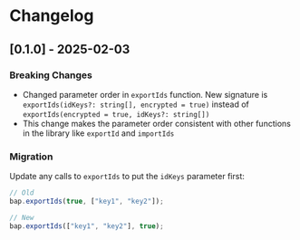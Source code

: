 # Changelog

## [0.1.0] - 2025-02-03

### Breaking Changes

- Changed parameter order in `exportIds` function. New signature is `exportIds(idKeys?: string[], encrypted = true)` instead of `exportIds(encrypted = true, idKeys?: string[])`
- This change makes the parameter order consistent with other functions in the library like `exportId` and `importIds`

### Migration

Update any calls to `exportIds` to put the `idKeys` parameter first:

```javascript
// Old
bap.exportIds(true, ["key1", "key2"]);

// New
bap.exportIds(["key1", "key2"], true);
```
